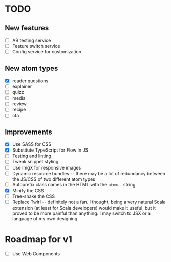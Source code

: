 # TODO

## New features

- [ ] AB testing service
- [ ] Feature switch service
- [ ] Config service for customization

## New atom types

- [x] reader questions
- [ ] explainer
- [ ] quizz
- [ ] media
- [ ] review
- [ ] recipe
- [ ] cta

## Improvements

- [x] Use SASS for CSS
- [x] Substitute TypeScript for Flow in JS
- [ ] Testing and linting
- [ ] Tweak snippet styling
- [ ] Use ImgX for responsive images
- [ ] Dynamic resource bundles -- there may be a lot of redundancy between the JS/CSS of two different atom types
- [ ] Autoprefix class names in the HTML with the `atom--` string
- [x] Minify the CSS
- [ ] Tree-shake the CSS
- [ ] Replace Twirl -- definitely not a fan. I thought, being a very natural Scala extension (at least for Scala developers) would make it useful, but it proved to be more painful than anything. I may switch to JSX or a language of my own designing.

# Roadmap for v1

- [ ] Use Web Components
